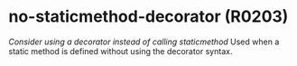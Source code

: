 # no-staticmethod-decorator (R0203)
*Consider using a decorator instead of calling staticmethod* Used when a
static method is defined without using the decorator syntax.
